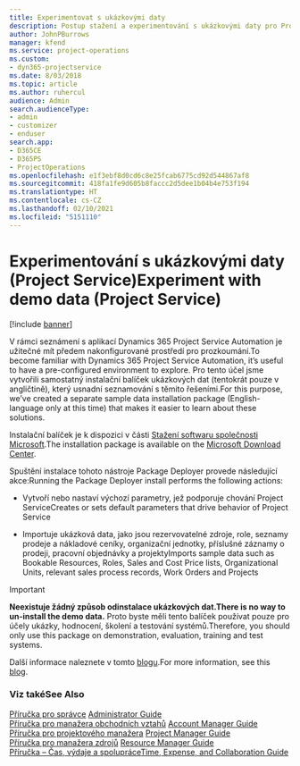 ```yaml
---
title: Experimentovat s ukázkovými daty
description: Postup stažení a experimentování s ukázkovými daty pro Project Service Automation
author: JohnPBurrows
manager: kfend
ms.service: project-operations
ms.custom:
- dyn365-projectservice
ms.date: 8/03/2018
ms.topic: article
ms.author: ruhercul
audience: Admin
search.audienceType:
- admin
- customizer
- enduser
search.app:
- D365CE
- D365PS
- ProjectOperations
ms.openlocfilehash: e1f3ebf8d0cd6c8e25fcab6775cd92d544867af8
ms.sourcegitcommit: 418fa1fe9d605b8faccc2d5dee1b04b4e753f194
ms.translationtype: HT
ms.contentlocale: cs-CZ
ms.lasthandoff: 02/10/2021
ms.locfileid: "5151110"
---
```

# <a name="experiment-with-demo-data-project-service"></a><span data-ttu-id="01976-103">Experimentování s ukázkovými daty (Project Service)</span><span class="sxs-lookup"><span data-stu-id="01976-103">Experiment with demo data (Project Service)</span></span>

[!include [banner](../includes/psa-now-project-operations.md)]

<span data-ttu-id="01976-104">V rámci seznámení s aplikací Dynamics 365 Project Service Automation je užitečné mít předem nakonfigurované prostředí pro prozkoumání.</span><span class="sxs-lookup"><span data-stu-id="01976-104">To become familiar with Dynamics 365 Project Service Automation, it’s useful to have a pre-configured environment to explore.</span></span> <span data-ttu-id="01976-105">Pro tento účel jsme vytvořili samostatný instalační balíček ukázkových dat (tentokrát pouze v angličtině), který usnadní seznamování s těmito řešeními.</span><span class="sxs-lookup"><span data-stu-id="01976-105">For this purpose, we’ve created a separate sample data installation package (English-language only at this time) that makes it easier to learn about these solutions.</span></span> 

<span data-ttu-id="01976-106">Instalační balíček je k dispozici v části [Stažení softwaru společnosti Microsoft](https://go.microsoft.com/fwlink/?linkid=859966).</span><span class="sxs-lookup"><span data-stu-id="01976-106">The installation package is available on the [Microsoft Download Center](https://go.microsoft.com/fwlink/?linkid=859966).</span></span>  

<span data-ttu-id="01976-107">Spuštění instalace tohoto nástroje Package Deployer provede následující akce:</span><span class="sxs-lookup"><span data-stu-id="01976-107">Running the Package Deployer install performs the following actions:</span></span> 
  
-   <span data-ttu-id="01976-108">Vytvoří nebo nastaví výchozí parametry, jež podporuje chování Project Service</span><span class="sxs-lookup"><span data-stu-id="01976-108">Creates or sets default parameters that drive behavior of Project Service</span></span>  
  
-   <span data-ttu-id="01976-109">Importuje ukázková data, jako jsou rezervovatelné zdroje, role, seznamy prodeje a nákladové ceníky, organizační jednotky, příslušné záznamy o prodeji, pracovní objednávky a projekty</span><span class="sxs-lookup"><span data-stu-id="01976-109">Imports sample data such as Bookable Resources, Roles, Sales and Cost Price lists, Organizational Units, relevant sales process records, Work Orders and Projects</span></span>    
  
> [!IMPORTANT]
> <span data-ttu-id="01976-110">**Neexistuje žádný způsob odinstalace ukázkových dat.**</span><span class="sxs-lookup"><span data-stu-id="01976-110">**There is no way to un-install the demo data.**</span></span> <span data-ttu-id="01976-111">Proto byste měli tento balíček používat pouze pro účely ukázky, hodnocení, školení a testování systémů.</span><span class="sxs-lookup"><span data-stu-id="01976-111">Therefore, you should only use this package on demonstration, evaluation, training and test systems.</span></span>

<span data-ttu-id="01976-112">Další informace naleznete v tomto [blogu](https://blogs.msdn.microsoft.com/crm/2017/10/24/microsoft-dynamics-365-for-field-service-and-project-service-automation-sample-data).</span><span class="sxs-lookup"><span data-stu-id="01976-112">For more information, see this [blog](https://blogs.msdn.microsoft.com/crm/2017/10/24/microsoft-dynamics-365-for-field-service-and-project-service-automation-sample-data).</span></span>





  
### <a name="see-also"></a><span data-ttu-id="01976-113">Viz také</span><span class="sxs-lookup"><span data-stu-id="01976-113">See Also</span></span>  
 <span data-ttu-id="01976-114">[Příručka pro správce](../psa/admin-guide.md) </span><span class="sxs-lookup"><span data-stu-id="01976-114">[Administrator Guide](../psa/admin-guide.md) </span></span>  
 <span data-ttu-id="01976-115">[Příručka pro manažera obchodních vztahů](../psa/account-manager-guide.md) </span><span class="sxs-lookup"><span data-stu-id="01976-115">[Account Manager Guide](../psa/account-manager-guide.md) </span></span>  
 <span data-ttu-id="01976-116">[Příručka pro projektového manažera](../psa/project-manager-guide.md) </span><span class="sxs-lookup"><span data-stu-id="01976-116">[Project Manager Guide](../psa/project-manager-guide.md) </span></span>  
 <span data-ttu-id="01976-117">[Příručka pro manažera zdrojů](../psa/resource-manager-guide.md) </span><span class="sxs-lookup"><span data-stu-id="01976-117">[Resource Manager Guide](../psa/resource-manager-guide.md) </span></span>  
 [<span data-ttu-id="01976-118">Příručka – Čas, výdaje a spolupráce</span><span class="sxs-lookup"><span data-stu-id="01976-118">Time, Expense, and Collaboration Guide</span></span>](../psa/time-expense-collaboration-guide.md)
